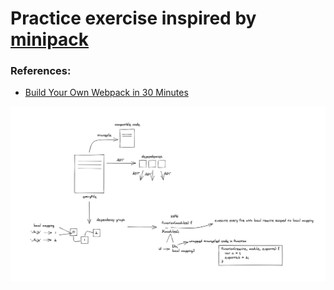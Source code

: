 # Practice exercise inspired by [minipack](https://github.com/ronami/minipack)

### References:

- [Build Your Own Webpack in 30 Minutes](https://www.wix.engineering/post/build-your-own-webpack-in-30-minutes)

![Cool diagram](/static/diagram.png)
